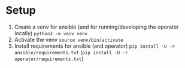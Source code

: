 # Setup

1. Create a venv for ansible (and for running/developing the operator locally) `python3 -m venv venv`
2. Activate the venv `source venv/bin/activate`
3. Install requirements for ansible (and operator) `pip install -U -r ansible/requirements.txt` (`pip install -U -r operator/requirements.txt`)
